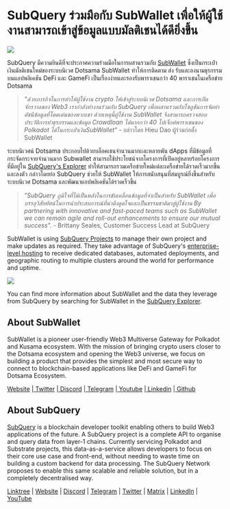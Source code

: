 # SubQuery ร่วมมือกับ SubWallet เพื่อให้ผู้ใช้งานสามารถเข้าสู่ข้อมูลแบบมัลติเชนได้ดียิ่งขึ้น

![](https://miro.medium.com/max/1400/0*WrTfOuh_9W9uOs_s)

SubQuery มีความยินดีที่จะประกาศความร่วมมือในการผสานรวมกับ [SubWallet](https://subwallet.app/) ซึ่งเป็นกระเป๋าเงินมัลติเชนใหม่ของระบบนิเวศ Dotsama SubWallet ทำให้การติดตาม ส่ง รับและลงนามธุรกรรมบนแอปพลิเคชัน DeFi และ GameFi เป็นเรื่องง่ายและรองรับพาราเชนกว่า 40 พาราเชนในเครือข่าย Dotsama

> _"ด้วยภารกิจในการทำให้ผู้ใช้งาน crypto ให้เข้าสู่ระบบนิเวศ Dotsama และการเปิดจักรวาลของ Web3 เรากำลังทำงานร่วมกับ SubQuery เพื่อผสานรวมกับโซลูชันการจัดทำดัชนีข้อมูลที่โดดเด่นของพวกเขา ด้วยเหตุนี้ผู้ใช้งาน SubWallet จึงสามารถตรวจสอบประวัติการทำธุรกรรมและข้อมูล Crowdloan ได้มากกว่า 40 โปเจ็กต์พาราเชนของ Polkadot ได้ในกระเป๋าเงินSubWallet"_ - กล่าวโดย Hieu Dao ผู้ร่วมก่อตั้ง SubWallet

ระบบนิเวศน์ Dotsama ประกอบไปด้วยบล็อคเชนจำนวนมากเเละหลายพัน dApps ที่มีข้อมูลที่กระจัดกระจายจำนวนมาก Subwallet สามารถใช้ประโยชน์จากโครงการที่เปิดอยู่หลายร้อยโครงการที่มีอยู่ใน [SubQuery's Explorer](https://explorer.subquery.network/) ทำให้สามารถรวมเครือข่ายใหม่แต่ละเครือข่ายได้รวดเร็วมากขึ้นและลงตัว กล่าวโดยย่อ SubQuery ช่วยให้ SubWallet ให้การสนับสนุนที่สมบูรณ์ยิ่งขึ้นสำหรับระบบนิเวศ Dotsama และพัฒนาแอปพลิเคชันได้รวดเร็วขึ้น

> _"SubQuery ภูมิใจที่ได้เป็นพลังในการขับเคลื่อนข้อมูลที่จำเป็นสำหรับ SubWallet เพื่อบรรลุวิสัยทัศน์ในการนำประสบการณ์ที่น่าดึงดูดใจและเป็นธรรมชาติมาสู่ผู้ใช้งาน By partnering with innovative and fast-paced teams such as SubWallet we can remain agile and roll-out enhancements to ensure our mutual success"._ - Brittany Seales, Customer Success Lead at SubQuery

SubWallet is using [SubQuery Projects](https://project.subquery.network/) to manage their own project and make updates as required. They take advantage of SubQuery's [enterprise-level hosting](../blogs/20211228-enterprise-hosted.md) to receive dedicated databases, automated deployments, and geographic routing to multiple clusters around the world for performance and uptime.

![](https://miro.medium.com/max/1400/0*2veb8l0E6zpyhhNB)

You can find more information about SubWallet and the data they leverage from SubQuery by searching for SubWallet in the [SubQuery Explorer](https://explorer.subquery.network/).

## About SubWallet

SubWallet is a pioneer user-friendly Web3 Multiverse Gateway for Polkadot and Kusama ecosystem. With the mission of bringing crypto users closer to the Dotsama ecosystem and opening the Web3 universe, we focus on building a product that provides the simplest and most secure way to connect to blockchain-based applications like DeFi and GameFi for Dotsama Ecosystem.

[Website](https://subwallet.app/) |[ Twitter](https://twitter.com/subwalletapp) |[ Discord](https://discord.gg/eDdVzF8ynJ) |[ Telegram](https://t.me/subwallet) |[ Youtube](https://www.youtube.com/channel/UC5XYLzQ1G077kUb7guZEMdA) |[ Linkedin](https://www.linkedin.com/company/subwallet/) |[ Github](https://github.com/Koniverse)

## About SubQuery

[SubQuery](https://subquery.network) is a blockchain developer toolkit enabling others to build Web3 applications of the future. A SubQuery project is a complete API to organise and query data from layer-1 chains. Currently servicing Polkadot and Substrate projects, this data-as-a-service allows developers to focus on their core use case and front-end, without needing to waste time on building a custom backend for data processing. The SubQuery Network proposes to enable this same scalable and reliable solution, but in a completely decentralised way.

​​[Linktree](https://linktr.ee/subquerynetwork) | [Website](https://subquery.network/) | [Discord](https://discord.com/invite/78zg8aBSMG) | [Telegram](https://t.me/subquerynetwork) | [Twitter](https://twitter.com/subquerynetwork) | [Matrix](https://matrix.to/#/#subquery:matrix.org) | [LinkedIn](https://www.linkedin.com/company/subquery) | [YouTube](https://www.youtube.com/channel/UCi1a6NUUjegcLHDFLr7CqLw)
